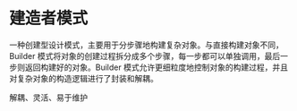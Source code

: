 # 建造者模式

一种创建型设计模式，主要用于分步骤地构建复杂对象。与直接构建对象不同，Builder 模式将对象的创建过程拆分成多个步骤，每一步都可以单独调用，最后一步则返回构建好的对象。Builder 模式允许更细粒度地控制对象的构建过程，并且对复杂对象的构造逻辑进行了封装和解耦。

解耦、灵活、易于维护